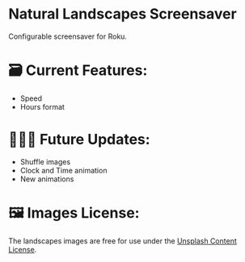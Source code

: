 # Natural Landscapes Screensaver
Configurable screensaver for Roku.

# 🗃️ Current Features:
- Speed
- Hours format

# 👨🏽‍💻 Future Updates:
- Shuffle images
- Clock and Time animation
- New animations

# 🖼️ Images License:
The landscapes images are free for use under the <a href="https://unsplash.com/license">Unsplash Content License</a>.
